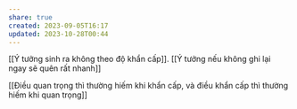 ```yaml
---
share: true
created: 2023-09-05T16:17
updated: 2023-10-28T00:44
---
```

[[Ý tưởng sinh ra không theo độ khẩn cấp]]. [[Ý tưởng nếu không ghi lại ngay sẽ quên rất nhanh]]

[[Điều quan trọng thì thường hiếm khi khẩn cấp, và điều khẩn cấp thì thường hiếm khi quan trọng]]